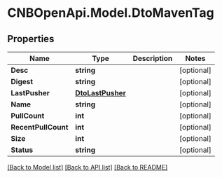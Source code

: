 # CNBOpenApi.Model.DtoMavenTag

## Properties

Name | Type | Description | Notes
------------ | ------------- | ------------- | -------------
**Desc** | **string** |  | [optional] 
**Digest** | **string** |  | [optional] 
**LastPusher** | [**DtoLastPusher**](DtoLastPusher.md) |  | [optional] 
**Name** | **string** |  | [optional] 
**PullCount** | **int** |  | [optional] 
**RecentPullCount** | **int** |  | [optional] 
**Size** | **int** |  | [optional] 
**Status** | **string** |  | [optional] 

[[Back to Model list]](../../README.md#documentation-for-models) [[Back to API list]](../../README.md#documentation-for-api-endpoints) [[Back to README]](../../README.md)


